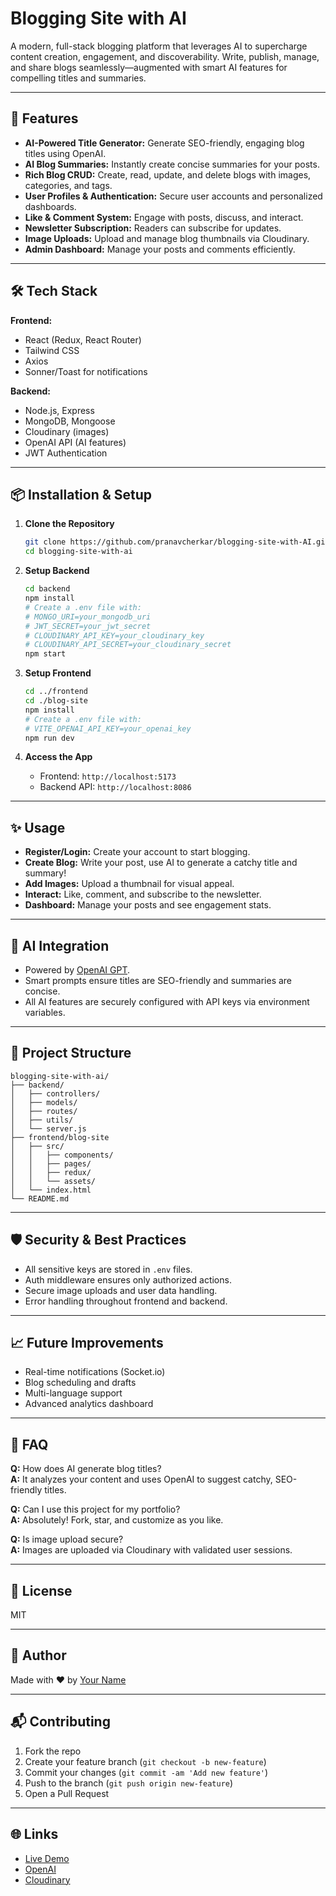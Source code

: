 # Blogging Site with AI

A modern, full-stack blogging platform that leverages AI to supercharge content creation, engagement, and discoverability. Write, publish, manage, and share blogs seamlessly—augmented with smart AI features for compelling titles and summaries.

---

## 🚀 Features

- **AI-Powered Title Generator:** Generate SEO-friendly, engaging blog titles using OpenAI.
- **AI Blog Summaries:** Instantly create concise summaries for your posts.
- **Rich Blog CRUD:** Create, read, update, and delete blogs with images, categories, and tags.
- **User Profiles & Authentication:** Secure user accounts and personalized dashboards.
- **Like & Comment System:** Engage with posts, discuss, and interact.
- **Newsletter Subscription:** Readers can subscribe for updates.
- **Image Uploads:** Upload and manage blog thumbnails via Cloudinary.
- **Admin Dashboard:** Manage your posts and comments efficiently.

---

## 🛠️ Tech Stack

**Frontend:**
- React (Redux, React Router)
- Tailwind CSS
- Axios
- Sonner/Toast for notifications

**Backend:**
- Node.js, Express
- MongoDB, Mongoose
- Cloudinary (images)
- OpenAI API (AI features)
- JWT Authentication

---

## 📦 Installation & Setup

1. **Clone the Repository**
    ```bash
    git clone https://github.com/pranavcherkar/blogging-site-with-AI.git
    cd blogging-site-with-ai
    ```

2. **Setup Backend**
    ```bash
    cd backend
    npm install
    # Create a .env file with:
    # MONGO_URI=your_mongodb_uri
    # JWT_SECRET=your_jwt_secret
    # CLOUDINARY_API_KEY=your_cloudinary_key
    # CLOUDINARY_API_SECRET=your_cloudinary_secret
    npm start
    ```

3. **Setup Frontend**
    ```bash
    cd ../frontend
    cd ./blog-site
    npm install
    # Create a .env file with:
    # VITE_OPENAI_API_KEY=your_openai_key
    npm run dev
    ```

4. **Access the App**
    - Frontend: `http://localhost:5173`
    - Backend API: `http://localhost:8086`

---

## ✨ Usage

- **Register/Login:** Create your account to start blogging.
- **Create Blog:** Write your post, use AI to generate a catchy title and summary!
- **Add Images:** Upload a thumbnail for visual appeal.
- **Interact:** Like, comment, and subscribe to the newsletter.
- **Dashboard:** Manage your posts and see engagement stats.

---

## 🤖 AI Integration

- Powered by [OpenAI GPT](https://openai.com).
- Smart prompts ensure titles are SEO-friendly and summaries are concise.
- All AI features are securely configured with API keys via environment variables.

---

## 🧩 Project Structure

```
blogging-site-with-ai/
├── backend/
│   ├── controllers/
│   ├── models/
│   ├── routes/
│   ├── utils/
│   └── server.js
├── frontend/blog-site
│   ├── src/
│   │   ├── components/
│   │   ├── pages/
│   │   ├── redux/
│   │   └── assets/
│   └── index.html
└── README.md
```

---

## 🛡️ Security & Best Practices

- All sensitive keys are stored in `.env` files.
- Auth middleware ensures only authorized actions.
- Secure image uploads and user data handling.
- Error handling throughout frontend and backend.

---

## 📈 Future Improvements

- Real-time notifications (Socket.io)
- Blog scheduling and drafts
- Multi-language support
- Advanced analytics dashboard

---

## 🙋 FAQ

**Q:** How does AI generate blog titles?  
**A:** It analyzes your content and uses OpenAI to suggest catchy, SEO-friendly titles.

**Q:** Can I use this project for my portfolio?  
**A:** Absolutely! Fork, star, and customize as you like.

**Q:** Is image upload secure?  
**A:** Images are uploaded via Cloudinary with validated user sessions.

---

## 📄 License

MIT

---

## 👤 Author

Made with ❤️ by [Your Name](https://github.com/your-username)

---

## 📬 Contributing

1. Fork the repo
2. Create your feature branch (`git checkout -b new-feature`)
3. Commit your changes (`git commit -am 'Add new feature'`)
4. Push to the branch (`git push origin new-feature`)
5. Open a Pull Request

---

## 🌐 Links

- [Live Demo](#) <!-- Add your deployed URL if available -->
- [OpenAI](https://openai.com)
- [Cloudinary](https://cloudinary.com)
